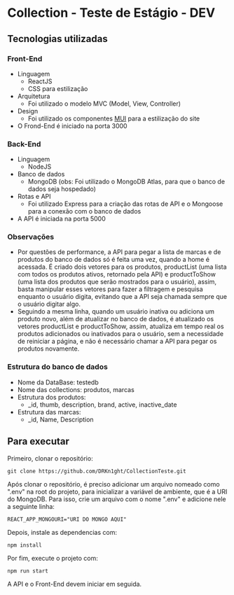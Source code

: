 # Collection - Teste de Estágio - DEV

## Tecnologias utilizadas 
### Front-End
- Linguagem
  - ReactJS
  - CSS para estilização
- Arquitetura
  - Foi utilizado o modelo MVC (Model, View, Controller)
- Design
  - Foi utilizado os componentes [MUI](https://mui.com/) para a estilização do site
- O Frond-End é iniciado na porta 3000 
### Back-End
- Linguagem
  - NodeJS
- Banco de dados
  - MongoDB (obs: Foi utilizado o MongoDB Atlas, para que o banco de dados seja hospedado)
- Rotas e API
  - Foi utilizado Express para a criação das rotas de API e o Mongoose para a conexão com o banco de dados
- A API é iniciada na porta 5000

### Observações
- Por questões de performance, a API para pegar a lista de marcas e de produtos do banco de dados só é feita uma vez, quando a home é acessada. É criado dois vetores para os produtos, productList (uma lista com todos os produtos ativos, retornado pela API) e productToShow (uma lista dos produtos que serão mostrados para o usuário), assim, basta manipular esses vetores para fazer a filtragem e pesquisa enquanto o usuário digita, evitando que a API seja chamada sempre que o usuário digitar algo.
- Seguindo a mesma linha, quando um usuário inativa ou adiciona um produto novo, além de atualizar no banco de dados, é atualizado os vetores productList e productToShow, assim, atualiza em tempo real os produtos adicionados ou inativados para o usuário, sem a necessidade de reiniciar a página, e não é necessário chamar a API para pegar os produtos novamente.

### Estrutura do banco de dados
- Nome da DataBase: testedb
- Nome das collections: produtos, marcas
- Estrutura dos produtos:
  - _id, thumb, description, brand, active, inactive_date
- Estrutura das marcas:
  - _id, Name, Description

## Para executar
Primeiro, clonar o repositório:

    git clone https://github.com/DRKn1ght/CollectionTeste.git
    
Após clonar o repositório, é preciso adicionar um arquivo nomeado como ".env" na root do projeto, para inicializar a variável de ambiente, que é a URI do MongoDB.
Para isso, crie um arquivo com o nome ".env" e adicione nele a seguinte linha:

    REACT_APP_MONGOURI="URI DO MONGO AQUI"

Depois, instale as dependencias com:

    npm install

Por fim, execute o projeto com:

    npm run start

A API e o Front-End devem iniciar em seguida.
